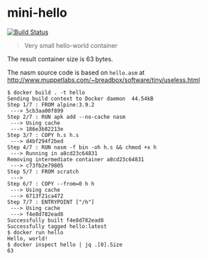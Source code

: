 # mini-hello

[![Build Status](https://travis-ci.org/kt3k/mini-hello.svg?branch=master)](https://travis-ci.org/kt3k/mini-hello)

> Very small hello-world container

The result container size is 63 bytes.

The nasm source code is based on `hello.asm` at http://www.muppetlabs.com/~breadbox/software/tiny/useless.html

```console
$ docker build . -t hello
Sending build context to Docker daemon  44.54kB
Step 1/7 : FROM alpine:3.9.2
 ---> 5cb3aa00f899
Step 2/7 : RUN apk add --no-cache nasm
 ---> Using cache
 ---> 186e3b82213e
Step 3/7 : COPY h.s h.s
 ---> d4bf294f2bed
Step 4/7 : RUN nasm -f bin -oh h.s && chmod +x h
 ---> Running in a8cd23c64831
Removing intermediate container a8cd23c64831
 ---> c73fb2e79805
Step 5/7 : FROM scratch
 ---> 
Step 6/7 : COPY --from=0 h h
 ---> Using cache
 ---> 6713f21ca472
Step 7/7 : ENTRYPOINT ["/h"]
 ---> Using cache
 ---> f4e8d782ead8
Successfully built f4e8d782ead8
Successfully tagged hello:latest
$ docker run hello
Hello, world!
$ docker inspect hello | jq .[0].Size
63
```
